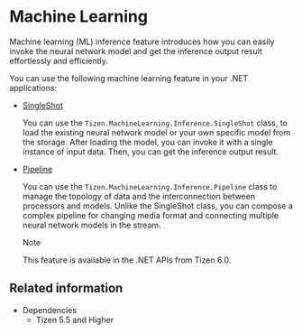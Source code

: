 # Machine Learning

Machine learning (ML) inference feature introduces how you can easily invoke the neural network model and get the inference output result effortlessly and efficiently.

You can use the following machine learning feature in your .NET applications:

- [SingleShot](singleshot.md)

  You can use the `Tizen.MachineLearning.Inference.SingleShot` class, to load the existing neural network model or your own specific model from the storage.
  After loading the model, you can invoke it with a single instance of input data. Then, you can get the inference output result.

- [Pipeline](pipeline.md)

  You can use the `Tizen.MachineLearning.Inference.Pipeline` class to manage the topology of data and the interconnection between processors and models.
  Unlike the SingleShot class, you can compose a complex pipeline for changing media format and connecting multiple neural network models in the stream.

  > [!NOTE]
  > This feature is available in the .NET APIs from Tizen 6.0.

## Related information
- Dependencies
  - Tizen 5.5 and Higher
